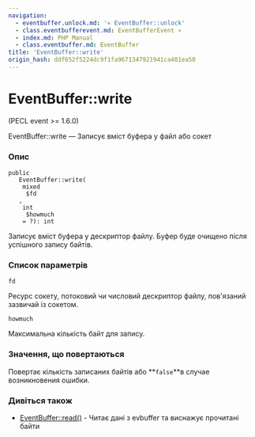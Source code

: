 ```yaml
---
navigation:
  - eventbuffer.unlock.md: '« EventBuffer::unlock'
  - class.eventbufferevent.md: EventBufferEvent »
  - index.md: PHP Manual
  - class.eventbuffer.md: EventBuffer
title: 'EventBuffer::write'
origin_hash: ddf652f5224dc9f1fa9671347921941ca401ea50
---
```

# EventBuffer::write

(PECL event >= 1.6.0)

EventBuffer::write — Записує вміст буфера у файл або сокет

### Опис

```methodsynopsis
public
   EventBuffer::write(
    mixed
     $fd
   , 
    int
     $howmuch
    = ?): int
```

Записує вміст буфера у дескриптор файлу. Буфер буде очищено після успішного запису байтів.

### Список параметрів

`fd`

Ресурс сокету, потоковий чи числовий дескриптор файлу, пов'язаний зазвичай із сокетом.

`howmuch`

Максимальна кількість байт для запису.

### Значення, що повертаються

Повертає кількість записаних байтів або \*\*`false`\*\*в случае возникновения ошибки.

### Дивіться також

-   [EventBuffer::read()](eventbuffer.read.md) \- Читає дані з evbuffer та виснажує прочитані байти
